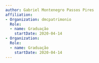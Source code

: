 ```yaml
---
author: Gabriel Montenegro Passos Pires
affiliation:
- Organization: dmcpatrimonio
  Role:
  - name: Graduação
    startDate: 2020-04-14
- Organization: 
  Role:
  - name: Graduação
    startDate: 2020-04-14
---
```




